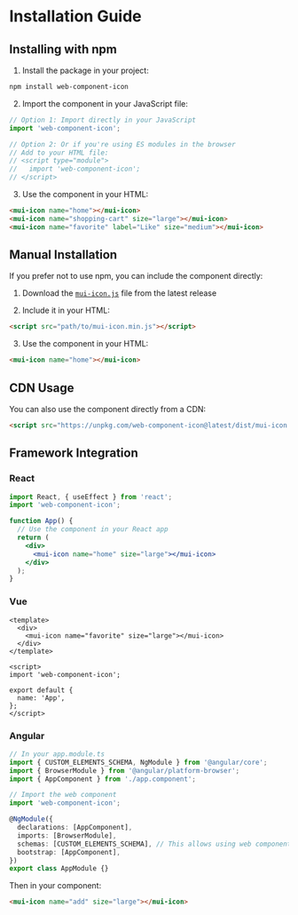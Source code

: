 # Installation Guide

## Installing with npm

1. Install the package in your project:

```bash
npm install web-component-icon
```

2. Import the component in your JavaScript file:

```javascript
// Option 1: Import directly in your JavaScript
import 'web-component-icon';

// Option 2: Or if you're using ES modules in the browser
// Add to your HTML file:
// <script type="module">
//   import 'web-component-icon';
// </script>
```

3. Use the component in your HTML:

```html
<mui-icon name="home"></mui-icon>
<mui-icon name="shopping-cart" size="large"></mui-icon>
<mui-icon name="favorite" label="Like" size="medium"></mui-icon>
```

## Manual Installation

If you prefer not to use npm, you can include the component directly:

1. Download the [`mui-icon.js`](https://github.com/yourusername/web-component-icon/releases/latest/download/mui-icon.min.js) file from the latest release

2. Include it in your HTML:

```html
<script src="path/to/mui-icon.min.js"></script>
```

3. Use the component in your HTML:

```html
<mui-icon name="home"></mui-icon>
```

## CDN Usage

You can also use the component directly from a CDN:

```html
<script src="https://unpkg.com/web-component-icon@latest/dist/mui-icon.min.js"></script>
```

## Framework Integration

### React

```jsx
import React, { useEffect } from 'react';
import 'web-component-icon';

function App() {
  // Use the component in your React app
  return (
    <div>
      <mui-icon name="home" size="large"></mui-icon>
    </div>
  );
}
```

### Vue

```vue
<template>
  <div>
    <mui-icon name="favorite" size="large"></mui-icon>
  </div>
</template>

<script>
import 'web-component-icon';

export default {
  name: 'App',
};
</script>
```

### Angular

```typescript
// In your app.module.ts
import { CUSTOM_ELEMENTS_SCHEMA, NgModule } from '@angular/core';
import { BrowserModule } from '@angular/platform-browser';
import { AppComponent } from './app.component';

// Import the web component
import 'web-component-icon';

@NgModule({
  declarations: [AppComponent],
  imports: [BrowserModule],
  schemas: [CUSTOM_ELEMENTS_SCHEMA], // This allows using web components in templates
  bootstrap: [AppComponent],
})
export class AppModule {}
```

Then in your component:

```html
<mui-icon name="add" size="large"></mui-icon>
```
